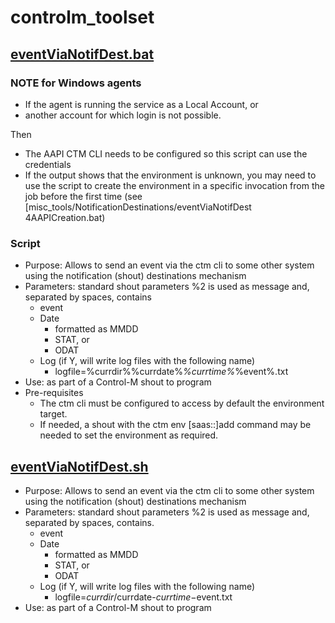 # controlm_toolset

## [eventViaNotifDest.bat](misc_tools\NotificationDestinations\eventViaNotifDest.bat)

### NOTE for Windows agents

* If the agent is running the service as a Local Account, or
* another account for which login is not possible.

Then

* The AAPI CTM CLI needs to be configured so this script can use the credentials
* If the output shows that the environment is unknown, you may need to use the script to create the environment in a specific invocation from the job before the first time (see [misc_tools/NotificationDestinations/eventViaNotifDest 4AAPICreation.bat)

### Script

* Purpose: Allows to send an event via the ctm cli to some other system using the notification (shout) destinations mechanism
* Parameters: standard shout parameters %2 is used as message and, separated by spaces, contains
  * event
  * Date
    * formatted as MMDD
    * STAT, or
    * ODAT
  * Log (if Y, will write log files with the following name)
    * logfile=%currdir%%currdate%_%currtime%_%event%.txt
* Use: as part of a Control-M shout to program
* Pre-requisites
  * The ctm cli must be configured to access by default the environment target.
  * If needed, a shout with the ctm env [saas::]add command may be needed to set the environment as required.

## [eventViaNotifDest.sh]([misc_tools\eventViaNotifDest.bat](eventViaNotifDest.sh))

* Purpose: Allows to send an event via the ctm cli to some other system using the notification (shout) destinations mechanism
* Parameters: standard shout parameters %2 is used as message and, separated by spaces, contains.
  * event
  * Date
    * formatted as MMDD
    * STAT, or
    * ODAT
  * Log (if Y, will write log files with the following name)
    * logfile=$currdir/$currdate-$currtime-$event.txt
* Use: as part of a Control-M shout to program
